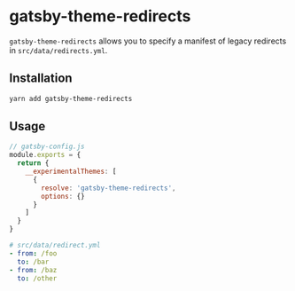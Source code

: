 # gatsby-theme-redirects

`gatsby-theme-redirects` allows you to specify a manifest of legacy redirects in `src/data/redirects.yml`.

## Installation

```sh
yarn add gatsby-theme-redirects
```

## Usage

```js
// gatsby-config.js
module.exports = {
  return {
    __experimentalThemes: [
      {
        resolve: 'gatsby-theme-redirects',
        options: {}
      }
    ]
  }
}
```

```yml
# src/data/redirect.yml
- from: /foo
  to: /bar
- from: /baz
  to: /other
```
